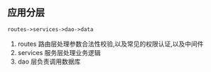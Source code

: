 ## 应用分层

```txt
routes->services->dao->data
```

1. routes 路由层处理参数合法性校验,以及常见的权限认证,以及中间件
2. services 服务层处理业务逻辑
3. dao 层负责调用数据库
